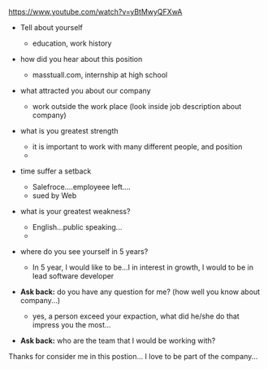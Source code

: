 https://www.youtube.com/watch?v=yBtMwyQFXwA

* Tell about yourself
    * education, work history
* how did you hear about this position
    * masstuall.com, internship at high school
* what attracted you about our company
    * work outside the work place (look inside job description about company)
* what is you greatest strength
    * it is important to work with many different people, and position
    * 
* time suffer a setback
    * Salefroce....employeee left....
    * sued by Web 
* what is your greatest weakness?
    *  English...public speaking...   
    *  
* where do you see yourself in 5 years?
    * In 5 year, I would like to be...I in interest in growth, I would to be in lead software developer

* **Ask back:** do you have any question for me? (how well you know about company...)
    * yes, a person exceed your expaction, what did he/she do that impress you the most...

* **Ask back:** who are the team that I would be working with?




Thanks for consider me in this postion...
I love to be part of the company...
